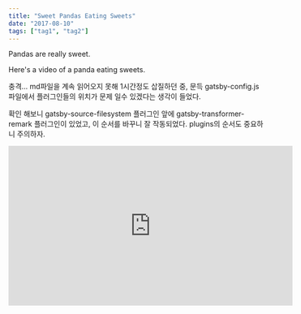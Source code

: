 ```yaml
---
title: "Sweet Pandas Eating Sweets"
date: "2017-08-10"
tags: ["tag1", "tag2"]
---
```


Pandas are really sweet.

Here's a video of a panda eating sweets.

충격...
md파일을 계속 읽어오지 못해 1시간정도 삽질하던 중, 문득 gatsby-config.js 파일에서 
플러그인들의 위치가 문제 일수 있겠다는 생각이 들었다.

확인 해보니 gatsby-source-filesystem 플러그인 앞에 gatsby-transformer-remark 플러그인이 있었고, 이 순서를 바꾸니 잘 작동되었다. 
plugins의 순서도 중요하니 주의하자.


<iframe width="560" height="315" src="https://www.youtube.com/embed/4n0xNbfJLR8" frameborder="0" allowfullscreen></iframe>